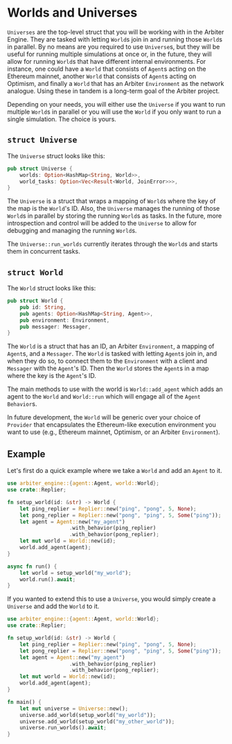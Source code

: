 # Worlds and Universes
`Universes` are the top-level struct that you will be working with in the Arbiter Engine.
They are tasked with letting `World`s join in and running those `World`s in parallel.
By no means are you required to use `Universe`s, but they will be useful for running multiple simulations at once or, in the future, they will allow for running `World`s that have different internal environments.
For instance, one could have a `World` that consists of `Agent`s acting on the Ethereum mainnet, another `World` that consists of `Agent`s acting on Optimism, and finally a `World` that has an Arbiter `Environment` as the network analogue.
Using these in tandem is a long-term goal of the Arbiter project.

Depending on your needs, you will either use the `Universe` if you want to run multiple `World`s in parallel or you will use the `World` if you only want to run a single simulation.
The choice is yours.

## `struct Universe`
The `Universe` struct looks like this:
```rust
pub struct Universe {
    worlds: Option<HashMap<String, World>>,
    world_tasks: Option<Vec<Result<World, JoinError>>>,
}
```
The `Universe` is a struct that wraps a mapping of `World`s where the key of the map is the `World`'s ID.
Also, the `Universe` manages the running of those `World`s in parallel by storing the running `World`s as tasks.
In the future, more introspection and control will be added to the `Universe` to allow for debugging and managing the running `World`s.

The `Universe::run_worlds` currently iterates through the `World`s and starts them in concurrent tasks.

## `struct World`
The `World` struct looks like this:
```rust
pub struct World {
    pub id: String,
    pub agents: Option<HashMap<String, Agent>>,
    pub environment: Environment,
    pub messager: Messager,
}
```
The `World` is a struct that has an ID, an Arbiter `Environment`, a mapping of `Agent`s, and a `Messager`.
The `World` is tasked with letting `Agent`s join in, and when they do so, to connect them to the `Environment` with a client and `Messager` with the `Agent`'s ID.
Then the `World` stores the `Agent`s in a map where the key is the `Agent`'s ID.

The main methods to use with the world is `World::add_agent` which adds an agent to the `World` and `World::run` which will engage all of the `Agent` `Behavior`s.

In future development, the `World` will be generic over your choice of `Provider` that encapsulates the Ethereum-like execution environment you want to use (e.g., Ethereum mainnet, Optimism, or an Arbiter `Environment`).

## Example
Let's first do a quick example where we take a `World` and add an `Agent` to it.
```rust
use arbiter_engine::{agent::Agent, world::World};
use crate::Replier;

fn setup_world(id: &str) -> World {
    let ping_replier = Replier::new("ping", "pong", 5, None);
    let pong_replier = Replier::new("pong", "ping", 5, Some("ping"));
    let agent = Agent::new("my_agent")
                    .with_behavior(ping_replier)
                    .with_behavior(pong_replier);
    let mut world = World::new(id);
    world.add_agent(agent);
}

async fn run() {
    let world = setup_world("my_world");
    world.run().await;
}
```
If you wanted to extend this to use a `Universe`, you would simply create a `Universe` and add the `World` to it.
```rust
use arbiter_engine::{agent::Agent, world::World};
use crate::Replier;

fn setup_world(id: &str) -> World {
    let ping_replier = Replier::new("ping", "pong", 5, None);
    let pong_replier = Replier::new("pong", "ping", 5, Some("ping"));
    let agent = Agent::new("my_agent")
                    .with_behavior(ping_replier)
                    .with_behavior(pong_replier);
    let mut world = World::new(id);
    world.add_agent(agent);
}

fn main() {
    let mut universe = Universe::new();
    universe.add_world(setup_world("my_world"));
    universe.add_world(setup_world("my_other_world"));
    universe.run_worlds().await;
}
```
